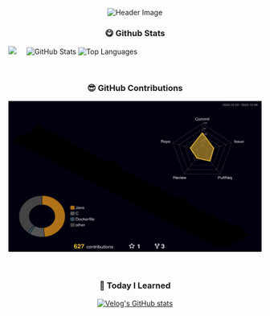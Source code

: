 <p align="center">
  <img src="https://capsule-render.vercel.app/api?type=waving&color=FCB6D0&fontColor=f7f5f5&height=200&section=header&text=Claire%20J&fontSize=80&fontAlignY=40" alt="Header Image">
</p>


<h3 align="center">😋 Github Stats</h3>

<p>
  <img align="left" width="7.15%" src="https://github.com/kjeon0901/kjeon0901/assets/51190120/6df96b3b-d611-4a0c-a4cd-428eb77b4040">  
  <img align="center" width="46%" src="https://github-readme-stats.vercel.app/api?username=kjeon0901&show_icons=true" alt="GitHub Stats">  
  <img align="center" width="35%" src="https://github-readme-stats.vercel.app/api/top-langs/?username=kjeon0901&layout=compact" alt="Top Languages">  
  
</p>

<br>

<h3 align="center">😎 GitHub Contributions</h3>

<p align="center">
  <img src="./profile-3d-contrib/profile-night-rainbow.svg" alt="GitHub Contributions" width="600" height="300">
</p>

<br>

<h3 align="center">🤗 Today I Learned</h3>

<div align=center>
  
  [![Velog's GitHub stats](https://velog-readme-stats.vercel.app/api?name=kjeon0901&tag=TIL)](https://github.com/eungyeole/velog-readme-stats)
</div>

<br>

<!--
### Hi there 👋

- 🔭 I’m currently working on ...
- 🌱 I’m currently learning ...
- 👯 I’m looking to collaborate on ...
- 🤔 I’m looking for help with ...
- 💬 Ask me about ...
- 📫 How to reach me: ...
- 😄 Pronouns: ...
- ⚡ Fun fact: ...
-->

